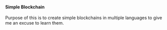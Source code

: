 #### Simple Blockchain

Purpose of this is to create simple blockchains in multiple languages to give me an excuse to learn them.
